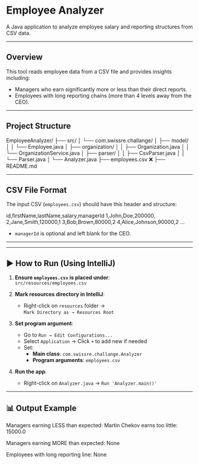 # Employee Analyzer

A Java application to analyze employee salary and reporting structures from CSV data.

---

## Overview

This tool reads employee data from a CSV file and provides insights including:

- Managers who earn significantly more or less than their direct reports.
- Employees with long reporting chains (more than 4 levels away from the CEO).

---

## Project Structure

EmployeeAnalyzer/
├── src/
│   └── com.swissre.challange/
│       ├── model/
│       │   └── Employee.java
│       ├── organization/
│       │   ├── Organization.java
│       │   └── OrganizationService.java
│       ├── parser/
│       │   ├── CsvParser.java
│       │   └── Parser.java
│       └── Analyzer.java
├── employees.csv    ❌
├── README.md

---

## CSV File Format

The input CSV (`employees.csv`) should have this header and structure:

id,firstName,lastName,salary,managerId
1,John,Doe,200000,
2,Jane,Smith,120000,1
3,Bob,Brown,80000,2
4,Alice,Johnson,90000,2
...


- `managerId` is optional and left blank for the CEO.

---


---

## ▶️ How to Run (Using IntelliJ)

1. **Ensure `employees.csv` is placed under**:  
   `src/resources/employees.csv`

2. **Mark resources directory in IntelliJ**:
    - Right-click on `resources` folder →  
      `Mark Directory as → Resources Root`

3. **Set program argument**:
    - Go to `Run → Edit Configurations...`
    - Select `Application` → Click `+` to add new if needed
    - Set:
        - **Main class**: `com.swissre.challange.Analyzer`
        - **Program arguments**: `employees.csv`

4. **Run the app**:
    - Right-click on `Analyzer.java` → `Run 'Analyzer.main()'`

---

## 📊 Output Example
Managers earning LESS than expected:
Martin Chekov earns too little: 15000.0

Managers earning MORE than expected:
None

Employees with long reporting line:
None
